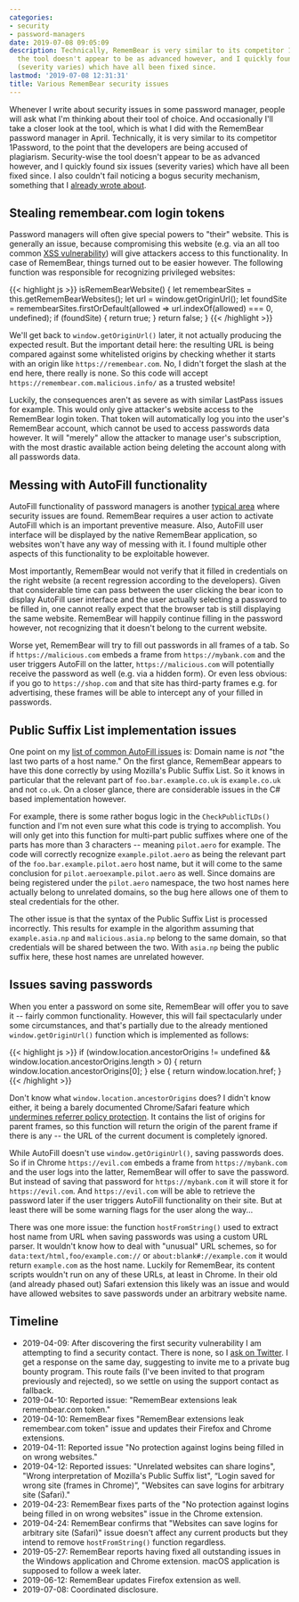 ```yaml
---
categories:
- security
- password-managers
date: 2019-07-08 09:05:09
description: Technically, RememBear is very similar to its competitor 1Password. Security-wise
  the tool doesn't appear to be as advanced however, and I quickly found six issues
  (severity varies) which have all been fixed since.
lastmod: '2019-07-08 12:31:31'
title: Various RememBear security issues
---
```


Whenever I write about security issues in some password manager, people will ask what I'm thinking about their tool of choice. And occasionally I'll take a closer look at the tool, which is what I did with the RememBear password manager in April. Technically, it is very similar to its competitor 1Password, to the point that the developers are being accused of plagiarism. Security-wise the tool doesn't appear to be as advanced however, and I quickly found six issues (severity varies) which have all been fixed since. I also couldn't fail noticing a bogus security mechanism, something that I [already wrote about](/2019/04/11/bogus-security-mechanisms-encrypting-localhost-traffic/).

## Stealing remembear.com login tokens

Password managers will often give special powers to "their" website. This is generally an issue, because compromising this website (e.g. via an all too common [XSS vulnerability](https://en.wikipedia.org/wiki/Cross-site_scripting)) will give attackers access to this functionality. In case of RememBear, things turned out to be easier however. The following function was responsible for recognizing privileged websites:

{{< highlight js >}}
isRememBearWebsite() {
    let remembearSites = this.getRememBearWebsites();
    let url = window.getOriginUrl();
    let foundSite = remembearSites.firstOrDefault(allowed => url.indexOf(allowed) === 0, undefined);
    if (foundSite) {
        return true;
    }
    return false;
}
{{< /highlight >}}

We'll get back to `window.getOriginUrl()` later, it not actually producing the expected result. But the important detail here: the resulting URL is being compared against some whitelisted origins by checking whether it starts with an origin like `https://remembear.com`. No, I didn't forget the slash at the end here, there really is none. So this code will accept `https://remembear.com.malicious.info/` as a trusted website!

Luckily, the consequences aren't as severe as with similar LastPass issues for example. This would only give attacker's website access to the RememBear login token. That token will automatically log you into the user's RememBear account, which cannot be used to access passwords data however. It will "merely" allow the attacker to manage user's subscription, with the most drastic available action being deleting the account along with all passwords data.

## Messing with AutoFill functionality

AutoFill functionality of password managers is another [typical area](/2018/08/29/password-managers-please-make-sure-autofill-is-secure/) where security issues are found. RememBear requires a user action to activate AutoFill which is an important preventive measure. Also, AutoFill user interface will be displayed by the native RememBear application, so websites won't have any way of messing with it. I found multiple other aspects of this functionality to be exploitable however.

Most importantly, RememBear would not verify that it filled in credentials on the right website (a recent regression according to the developers). Given that considerable time can pass between the user clicking the bear icon to display AutoFill user interface and the user actually selecting a password to be filled in, one cannot really expect that the browser tab is still displaying the same website. RememBear will happily continue filling in the password however, not recognizing that it doesn't belong to the current website.

Worse yet, RememBear will try to fill out passwords in all frames of a tab. So if `https://malicious.com` embeds a frame from `https://mybank.com` and the user triggers AutoFill on the latter, `https://malicious.com` will potentially receive the password as well (e.g. via a hidden form). Or even less obvious: if you go to `https://shop.com` and that site has third-party frames e.g. for advertising, these frames will be able to intercept any of your filled in passwords.

## Public Suffix List implementation issues

One point on my [list of common AutoFill issues](/2018/08/29/password-managers-please-make-sure-autofill-is-secure/) is: Domain name is *not* "the last two parts of a host name." On the first glance, RememBear appears to have this done correctly by using Mozilla's Public Suffix List. So it knows in particular that the relevant part of `foo.bar.example.co.uk` is `example.co.uk` and not `co.uk`. On a closer glance, there are considerable issues in the C# based implementation however.

For example, there is some rather bogus logic in the `CheckPublicTLDs()` function and I'm not even sure what this code is trying to accomplish. You will only get into this function for multi-part public suffixes where one of the parts has more than 3 characters -- meaning `pilot.aero` for example. The code will correctly recognize `example.pilot.aero` as being the relevant part of the `foo.bar.example.pilot.aero` host name, but it will come to the same conclusion for `pilot.aeroexample.pilot.aero` as well. Since domains are being registered under the `pilot.aero` namespace, the two host names here actually belong to unrelated domains, so the bug here allows one of them to steal credentials for the other.

The other issue is that the syntax of the Public Suffix List is processed incorrectly. This results for example in the algorithm assuming that `example.asia.np` and `malicious.asia.np` belong to the same domain, so that credentials will be shared between the two. With `asia.np` being the public suffix here, these host names are unrelated however.

## Issues saving passwords

When you enter a password on some site, RememBear will offer you to save it -- fairly common functionality. However, this will fail spectacularly under some circumstances, and that's partially due to the already mentioned `window.getOriginUrl()` function which is implemented as follows:

{{< highlight js >}}
if (window.location.ancestorOrigins != undefined
    && window.location.ancestorOrigins.length > 0) {
    return window.location.ancestorOrigins[0];
}
else {
    return window.location.href;
}
{{< /highlight >}}

Don't know what `window.location.ancestorOrigins` does? I didn't know either, it being a barely documented Chrome/Safari feature which [undermines referrer policy protection](https://github.com/whatwg/html/issues/1918). It contains the list of origins for parent frames, so this function will return the origin of the parent frame if there is any -- the URL of the current document is completely ignored.

While AutoFill doesn't use `window.getOriginUrl()`, saving passwords does. So if in Chrome `https://evil.com` embeds a frame from `https://mybank.com` and the user logs into the latter, RememBear will offer to save the password. But instead of saving that password for `https://mybank.com` it will store it for `https://evil.com`. And `https://evil.com` will be able to retrieve the password later if the user triggers AutoFill functionality on their site. But at least there will be some warning flags for the user along the way...

There was one more issue: the function `hostFromString()` used to extract host name from URL when saving passwords was using a custom URL parser. It wouldn't know how to deal with "unusual" URL schemes, so for `data:text/html,foo/example.com://` or `about:blank#://example.com` it would return `example.com` as the host name. Luckily for RememBear, its content scripts wouldn't run on any of these URLs, at least in Chrome. In their old (and already phased out) Safari extension this likely was an issue and would have allowed websites to save passwords under an arbitrary website name.

## Timeline

* 2019-04-09: After discovering the first security vulnerability I am attempting to find a security contact. There is none, so I [ask on Twitter](https://twitter.com/WPalant/status/1115636636510052353). I get a response on the same day, suggesting to invite me to a private bug bounty program. This route fails (I've been invited to that program previously and rejected), so we settle on using the support contact as fallback.
* 2019-04-10: Reported issue: "RememBear extensions leak remembear.com token."
* 2019-04-10: RememBear fixes "RememBear extensions leak remembear.com token" issue and updates their Firefox and Chrome extensions.
* 2019-04-11: Reported issue "No protection against logins being filled in on wrong websites."
* 2019-04-12: Reported issues: "Unrelated websites can share logins", "Wrong interpretation of Mozilla's Public Suffix list", &ldquo;Login saved for wrong site (frames in Chrome)&rdquo;, "Websites can save logins for arbitrary site (Safari)."
* 2019-04-23: RememBear fixes parts of the "No protection against logins being filled in on wrong websites" issue in the Chrome extension.
* 2019-04-24: RememBear confirms that "Websites can save logins for arbitrary site (Safari)" issue doesn't affect any current products but they intend to remove `hostFromString()` function regardless.
* 2019-05-27: RememBear reports having fixed all outstanding issues in the Windows application and Chrome extension. macOS application is supposed to follow a week later.
* 2019-06-12: RememBear updates Firefox extension as well.
* 2019-07-08: Coordinated disclosure.
